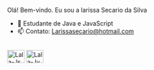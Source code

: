 Olá! Bem-vindo. Eu sou a larissa Secario da Silva

- 🌱 Estudante de Java e JavaScript 
- 📫 Contato: Larissasecario@hotmail.com
##
<div>
 <img align="center" alt="Lala-Js" height="30" width="40" src= "https://cdn.jsdelivr.net/gh/devicons/devicon/icons/javascript/javascript-original.svg"/>
  <img align="center" alt="Lala-Jv" height="30" width="40" src= "https://cdn.jsdelivr.net/gh/devicons/devicon/icons/java/java-original.svg"/>
</div>
